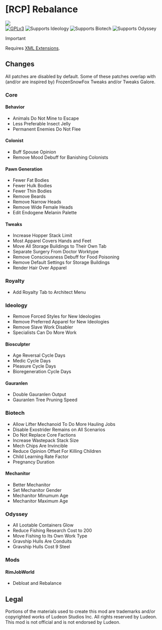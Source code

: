 <!--[![GPLv3][badge-license]](https://www.gnu.org/licenses/gpl-3.0) -->
[badge-license]: https://img.shields.io/badge/License-GPLv3-lightgray
<!--![Supports Royalty][badge-dlc-royalty] supports Royalty DLC-->
[badge-dlc-royalty]: https://img.shields.io/badge/DLC-Royalty-gold
<!--![Supports Ideology][badge-dlc-ideology] supports Ideology DLC-->
[badge-dlc-ideology]: https://img.shields.io/badge/DLC-Ideology-indianred
<!--![Supports Biotech][badge-dlc-biotech] supports Biotech DLC-->
[badge-dlc-biotech]: https://img.shields.io/badge/DLC-Biotech-mediumturquoise
<!--![Supports Anomaly][badge-dlc-anomaly] supports Anomaly DLC-->
[badge-dlc-anomaly]: https://img.shields.io/badge/DLC-Anomaly-darkseagreen
<!--![Supports Odyssey][badge-dlc-odyssey] supports Odyssey DLC-->
[badge-dlc-odyssey]: https://img.shields.io/badge/DLC-Odyssey-mediumpurple

# [RCP] Rebalance
![](About/Preview.png)\
[![GPLv3][badge-license]](https://www.gnu.org/licenses/gpl-3.0) ![Supports Ideology][badge-dlc-ideology] ![Supports Biotech][badge-dlc-biotech] ![Supports Odyssey][badge-dlc-odyssey]

> [!IMPORTANT]
> Requires [XML Extensions](https://steamcommunity.com/sharedfiles/filedetails/?id=2574315206).

## Changes
All patches are disabled by default. Some of these patches overlap with (and/or are inspired by) FrozenSnowFox Tweaks and/or Tweaks Galore.

### Core
#### Behavior
- Animals Do Not Mine to Escape
- Less Preferable Insect Jelly
- Permanent Enemies Do Not Flee

#### Colonist
- Buff Spouse Opinion
- Remove Mood Debuff for Banishing Colonists

#### Pawn Generation
- Fewer Fat Bodies
- Fewer Hulk Bodies
- Fewer Thin Bodies
- Remove Beards
- Remove Narrow Heads
- Remove Wide Female Heads
- Edit Endogene Melanin Palette

#### Tweaks
- Increase Hopper Stack Limit
- Most Apparel Covers Hands and Feet
- Move All Storage Buildings to Their Own Tab
- Separate Surgery From Doctor Worktype
- Remove Consciousness Debuff for Food Poisoning
- Remove Default Settings for Storage Buildings
- Render Hair Over Apparel

### Royalty
- Add Royalty Tab to Architect Menu

### Ideology
- Remove Forced Styles for New Ideologies
- Remove Preferred Apparel for New Ideologies
- Remove Slave Work Disabler
- Specialists Can Do More Work

#### Biosculpter
- Age Reversal Cycle Days
- Medic Cycle Days
- Pleasure Cycle Days
- Bioregeneration Cycle Days

#### Gauranlen
- Double Gauranlen Output
- Gauranlen Tree Pruning Speed

### Biotech
- Allow Lifter Mechanoid To Do More Hauling Jobs
- Disable Exostrider Remains on All Scenarios
- Do Not Replace Core Factions
- Increase Wastepack Stack Size
- Mech Chips Are Invincible
- Reduce Opinion Offset For Killing Children
- Child Learning Rate Factor
- Pregnancy Duration

#### Mechanitor
- Better Mechanitor
- Set Mechanitor Gender
- Mechanitor Minumum Age
- Mechanitor Maximum Age

### Odyssey
- All Lootable Containers Glow
- Reduce Fishing Research Cost to 200
- Move Fishing to Its Own Work Type
- Gravship Hulls Are Conduits
- Gravship Hulls Cost 9 Steel

### Mods
#### RimJobWorld
- Debloat and Rebalance

## Legal
Portions of the materials used to create this mod are trademarks and/or copyrighted works of Ludeon Studios Inc. All rights reserved by Ludeon. This mod is not official and is not endorsed by Ludeon.